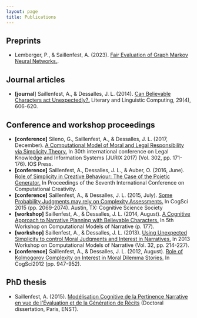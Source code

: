 ```yaml
---
layout: page
title: Publications
---
```


## Preprints
* Lemberger, P., & Saillenfest, A. (2023). [Fair Evaluation of Graph Markov Neural Networks.](https://arxiv.org/abs/2304.01235).

## Journal articles
* **[journal**] Saillenfest, A., & Dessalles, J. L. (2014). [Can Believable Characters act Unexpectedly?.](https://academic.oup.com/dsh/article-abstract/29/4/606/982697) Literary and Linguistic Computing, 29(4), 606-620.

## Conference and workshop proceedings
* **[conference]** Sileno, G., Saillenfest, A., & Dessalles, J. L. (2017, December). [A Computational Model of Moral and Legal Responsibility via Simplicity Theory.](https://ebooks.iospress.nl/publication/48059) In 30th international conference on Legal Knowledge and Information Systems (JURIX 2017) (Vol. 302, pp. 171-176). IOS Press.
* **[conference]** Saillenfest, A., Dessalles, J. L., & Auber, O. (2016, June). [Role of Simplicity in Creative Behaviour: The Case of the Poietic Generator.](http://www.computationalcreativity.net/iccc2016/wp-content/uploads/2016/01/Role-of-Simplicity-in-Creative-Behaviour.pdf) In Proceedings of the Seventh International Conference on Computational Creativity.
* **[conference]** Saillenfest, A., & Dessalles, J. L. (2015, July). [Some Probability Judgments may rely on Complexity Assessments.](https://cogsci.mindmodeling.org/2015/papers/0357/paper0357.pdf) In CogSci 2015 (pp. 2069-2074). Austin, TX: Cognitive Science Society
* **[workshop]** Saillenfest, A., & Dessalles, J. L. (2014, August). [A Cognitive Approach to Narrative Planning with Believable Characters.](https://d-nb.info/1056898585/34#page=189) In 5th Workshop on Computational Models of Narrative (p. 177).
* **[workshop]** Saillenfest, A., & Dessalles, J. L. (2013). [Using Unexpected Simplicity to control Moral Judgments and Interest in Narratives.](https://drops.dagstuhl.de/opus/volltexte/2013/4141/pdf/p214-saillenfest.pdf) In 2013 Workshop on Computational Models of Narrative (Vol. 32, pp. 214-227).
* **[conference]** Saillenfest, A., & Dessalles, J. L. (2012, August). [Role of Kolmogorov Complexity on Interest in Moral Dilemma Stories.](https://cogsci.mindmodeling.org/2012/papers/0172/paper0172.pdf) In CogSci2012 (pp. 947-952).

## PhD thesis
* Saillenfest, A. (2015). [Modélisation Cognitive de la Pertinence Narrative en vue de l'Évaluation et de la Génération de Récits](https://www.theses.fr/2015ENST0073) (Doctoral dissertation, Paris, ENST).
